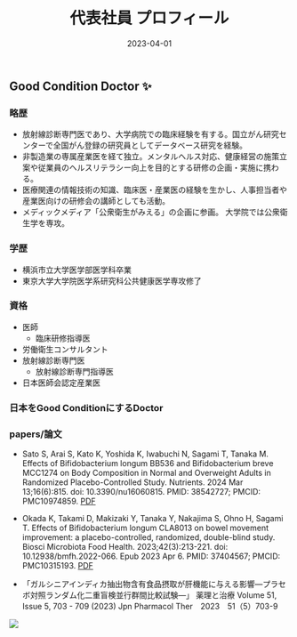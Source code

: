 ﻿---
title: 代表社員 プロフィール
date: 2023-04-01
weight: 5
showDate: false
thumbnailImagePosition: left
thumbnailImage: img/profile_icon_big.svg
summary: Good Condition Doctor ✨ 略歴 放射線診断専門医であり、大学病院での臨床経験を有する。国立がん研究センターで全国がん登録の研究員としてデータベース研究
---

## Good Condition Doctor :sparkles:

### 略歴
- 放射線診断専門医であり、大学病院での臨床経験を有する。国立がん研究センターで全国がん登録の研究員としてデータベース研究を経験。
- 非製造業の専属産業医を経て独立。メンタルヘルス対応、健康経営の施策立案や従業員のヘルスリテラシー向上を目的とする研修の企画・実施に携わる。
- 医療関連の情報技術の知識、臨床医・産業医の経験を生かし、人事担当者や産業医向けの研修会の講師としても活動。
- メディックメディア「公衆衛生がみえる」の企画に参画。 大学院では公衆衛生学を専攻。

### 学歴
- 横浜市立大学医学部医学科卒業
- 東京大学大学院医学系研究科公共健康医学専攻修了

### 資格
- 医師
  - 臨床研修指導医
- 労働衛生コンサルタント
- 放射線診断専門医
  - 放射線診断専門指導医
- 日本医師会認定産業医

### 日本をGood ConditionにするDoctor


### papers/論文

- Sato S, Arai S, Kato K, Yoshida K, Iwabuchi N, Sagami T, Tanaka M. Effects of Bifidobacterium longum BB536 and Bifidobacterium breve MCC1274 on Body Composition in Normal and Overweight Adults in Randomized Placebo-Controlled Study. Nutrients. 2024 Mar 13;16(6):815. doi: 10.3390/nu16060815. PMID: 38542727; PMCID: PMC10974859. [PDF](https://www.ncbi.nlm.nih.gov/pmc/articles/PMC10974859/pdf/nutrients-16-00815.pdf)

- Okada K, Takami D, Makizaki Y, Tanaka Y, Nakajima S, Ohno H, Sagami T. Effects of Bifidobacterium longum CLA8013 on bowel movement improvement: a placebo-controlled, randomized, double-blind study. Biosci Microbiota Food Health. 2023;42(3):213-221. doi: 10.12938/bmfh.2022-066. Epub 2023 Apr 6. PMID: 37404567; PMCID: PMC10315193. [PDF](https://www.ncbi.nlm.nih.gov/pmc/articles/PMC10315193/pdf/bmfh-42-213.pdf)


- 「ガルシニアインディカ抽出物含有食品摂取が肝機能に与える影響―プラセボ対照ランダム化二重盲検並行群間比較試験―」 薬理と治療 Volume 51, Issue 5, 703 - 709 (2023) Jpn Pharmacol Ther　2023　51（5）703-9


![](https://images.unsplash.com/photo-1507608616759-54f48f0af0ee?ixlib=rb-4.0.3&ixid=MnwxMjA3fDB8MHxwaG90by1wYWdlfHx8fGVufDB8fHx8&auto=format&fit=crop&w=687&q=75)
